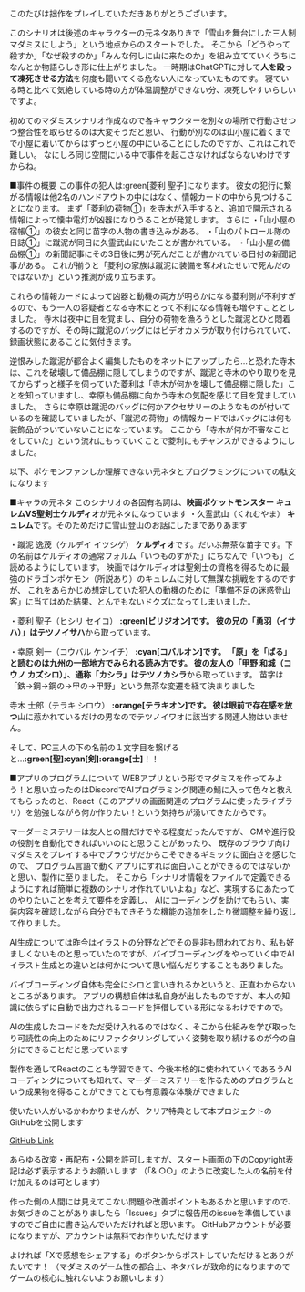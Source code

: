このたびは拙作をプレイしていただきありがとうございます。

このシナリオは後述のキャラクターの元ネタありきで「雪山を舞台にした三人制マダミスにしよう」という地点からのスタートでした。
そこから「どうやって殺すか」「なぜ殺すのか」「みんな何しに山に来たのか」を組み立てていくうちになんとか物語らしき形に仕上がりました。
一時期はChatGPTに対して**人を殴って凍死させる方法**を何度も聞いてくる危ない人になっていたものです。
寝ている時と比べて気絶している時の方が体温調整ができない分、凍死しやすいらしいですよ。

初めてのマダミスシナリオ作成なので各キャラクターを別々の場所で行動させつつ整合性を取らせるのは大変そうだと思い、
行動が別なのは山小屋に着くまでで小屋に着いてからはずっと小屋の中にいることにしたのですが、これはこれで難しい。
なにしろ同じ空間にいる中で事件を起こさなければならないわけですからね。

■事件の概要
この事件の犯人は:green[菱利 聖子]になります。
彼女の犯行に繋がる情報は他2名のハンドアウトの中にはなく、情報カードの中から見つけることになります。
まず「菱利の荷物①」を寺木が入手すると、追加で開示される情報によって懐中電灯が凶器になりうることが発覚します。
さらに
・「山小屋の宿帳①」の彼女と同じ苗字の人物の書き込みがある。
・「山のパトロール隊の日誌①」に蹴泥が同日に久霊武山にいたことが書かれている。
・「山小屋の備品棚①」の新聞記事にその3日後に男が死んだことが書かれている日付の新聞記事がある。
これが揃うと「菱利の家族は蹴泥に装備を奪われたせいで死んだのではないか」という推測が成り立ちます。

これらの情報カードによって凶器と動機の両方が明らかになる菱利側が不利すぎるので、もう一人の容疑者となる寺木にとって不利になる情報も増やすこととしました。
寺木は夜中に目を覚まし、自分の荷物を漁ろうとした蹴泥とひと悶着するのですが、その時に蹴泥のバッグにはビデオカメラが取り付けられていて、録画状態にあることに気付きます。

逆恨みした蹴泥が都合よく編集したものをネットにアップしたら…と恐れた寺木は、これを破壊して備品棚に隠してしまうのですが、蹴泥と寺木のやり取りを見てからずっと様子を伺っていた菱利は「寺木が何かを壊して備品棚に隠した」ことを知っていますし、幸原も備品棚に向かう寺木の気配を感じて目を覚ましていました。
さらに幸原は蹴泥のバッグに何かアクセサリーのようなものが付いているのを確認していましたが、「蹴泥の荷物」の情報カードではバッグには何も装飾品がついていないことになっています。
ここから「寺木が何か不審なことをしていた」という流れにもっていくことで菱利にもチャンスができるようにしました。


以下、ポケモンファンしか理解できない元ネタとプログラミングについての駄文になります

■キャラの元ネタ
このシナリオの各固有名詞は、**映画ポケットモンスター キュレムVS聖剣士ケルディオ**が元ネタになっています
・久霊武山（くれむやま）
**キュレム**です。そのためだけに雪山登山のお話にしたまでありあます

・蹴泥 逸茂（ケルデイ イツシゲ）
**ケルディオ**です。だいぶ無茶な苗字です。下の名前はケルディオの通常フォルム「いつものすがた」にちなんで「いつも」と読めるようにしています。
映画ではケルディオは聖剣士の資格を得るために最強のドラゴンポケモン（所説あり）のキュレムに対して無謀な挑戦をするのですが、
これをあらかじめ想定していた犯人の動機のために「準備不足の迷惑登山客」に当てはめた結果、とんでもないドクズになってしまいました。

・菱利 聖子（ヒシリ セイコ）
**:green[ビリジオン]**です。
彼の兄の「勇羽（イサハ）」は**テツノイサハ**から取っています。

・幸原 剣一（コウバル ケンイチ）
**:cyan[コバルオン]**です。
「原」を「ばる」と読むのは九州の一部地方でみられる読み方です。
彼の友人の「甲野 和城（コウノ カズシロ）」、通称「カシラ」は**テツノカシラ**から取っています。
苗字は「鉄→鋼→鋼の→甲の→甲野」という無茶な変遷を経て決まりました

寺木 士郎（テラキ シロウ）
**:orange[テラキオン]**です。
彼は**眼前で存在感を放つ**山に惹かれているだけの男なのでテツノイワオに該当する関連人物はいません。

そして、PC三人の下の名前の１文字目を繋げると…**:green[聖]:cyan[剣]:orange[士]**！！

■アプリのプログラムについて
WEBアプリという形でマダミスを作ってみよう！と思い立ったのはDiscordでAIプログラミング関連の鯖に入って色々と教えてもらったのと、React（このアプリの画面関連のプログラムに使ったライブラリ）を勉強しながら何か作りたい！という気持ちが湧いてきたからです。

マーダーミステリーは友人との間だけでやる程度だったんですが、
GMや進行役の役割を自動化できればいいのにと思うことがあったり、
既存のブラウザ向けマダミスをプレイする中でブラウザだからこそできるギミックに面白さを感じたので、
プログラム言語で動くアプリにすれば面白いことができるのではないかと思い、製作に至りました。
そこから「シナリオ情報をファイルで定義できるようにすれば簡単に複数のシナリオ作れていいよね」など、実現するにあたってのやりたいことを考えて要件を定義し、
AIにコーディングを助けてもらい、実装内容を確認しながら自分でもできそうな機能の追加をしたり微調整を繰り返して作りました。

AI生成については昨今はイラストの分野などでその是非も問われており、私も好ましくないものと思っていたのですが、バイブコーディングをやっていく中でAIイラスト生成との違いとは何かについて思い悩んだりすることもありました。

バイブコーディング自体も完全にシロと言いきれるかというと、正直わからないところがあります。
アプリの構想自体は私自身が出したものですが、本人の知識に依らずに自動で出力されるコードを拝借している形になるわけですので。

AIの生成したコードをただ受け入れるのではなく、そこから仕組みを学び取ったり可読性の向上のためにリファクタリングしていく姿勢を取り続けるのが今の自分にできることだと思っています

製作を通してReactのことも学習できて、今後本格的に使われていくであろうAIコーディングについても知れて、マーダーミステリーを作るためのプログラムという成果物を得ることができてとても有意義な体験ができました

使いたい人がいるかわかりませんが、クリア特典として本プロジェクトのGitHubを公開します

[GitHub Link](https://github.com/btktNo012/MysteryMakerProject)

あらゆる改変・再配布・公開を許可しますが、スタート画面の下のCopyright表記は必ず表示するようお願いします
（「& ○○」のように改変した人の名前を付け加えるのは可とします）

作った側の人間には見えてこない問題や改善ポイントもあるかと思いますので、お気づきのことがありましたら「Issues」タブに報告用のissueを準備していますのでご自由に書き込んでいただければと思います。
GitHubアカウントが必要になりますが、アカウントは無料でお作りいただけます

よければ「Xで感想をシェアする」のボタンからポストしていただけるとありがたいです！
（マダミスのゲーム性の都合上、ネタバレが致命的になりますのでゲームの核心に触れないようお願いします）